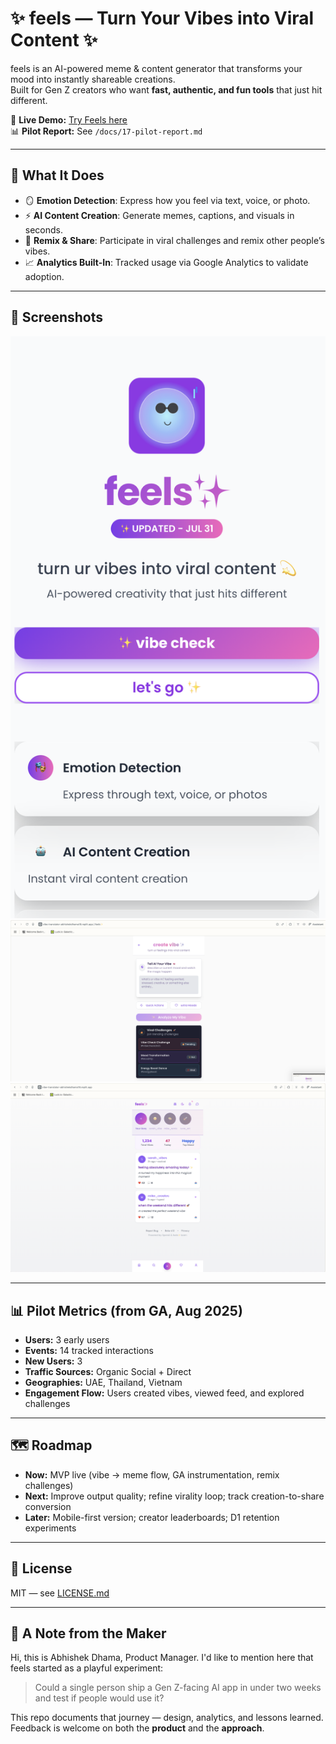 # ✨ feels — Turn Your Vibes into Viral Content ✨

feels is an AI-powered meme & content generator that transforms your mood into instantly shareable creations.  
Built for Gen Z creators who want **fast, authentic, and fun tools** that just hit different.

🔗 **Live Demo:** [Try Feels here](https://vibe-translator-abhishekdhama18.replit.app/)  
📊 **Pilot Report:** See `/docs/17-pilot-report.md`  

---

## 🎯 What It Does
- 🪞 **Emotion Detection**: Express how you feel via text, voice, or photo.  
- ⚡ **AI Content Creation**: Generate memes, captions, and visuals in seconds.  
- 🔄 **Remix & Share**: Participate in viral challenges and remix other people’s vibes.  
- 📈 **Analytics Built-In**: Tracked usage via Google Analytics to validate adoption.  

---

## 📸 Screenshots

![Landing](./docs/screenshots/feels-landing.png)  
![Create Vibe](./docs/screenshots/feels-create.png)  
![Feed](./docs/screenshots/feels-feed.png)   

---

## 📊 Pilot Metrics (from GA, Aug 2025)
- **Users:** 3 early users  
- **Events:** 14 tracked interactions  
- **New Users:** 3  
- **Traffic Sources:** Organic Social + Direct  
- **Geographies:** UAE, Thailand, Vietnam  
- **Engagement Flow:** Users created vibes, viewed feed, and explored challenges  

---

## 🗺 Roadmap
- **Now:** MVP live (vibe → meme flow, GA instrumentation, remix challenges)  
- **Next:** Improve output quality; refine virality loop; track creation-to-share conversion  
- **Later:** Mobile-first version; creator leaderboards; D1 retention experiments  

---

## 📄 License
MIT — see [LICENSE.md](./LICENSE.md)

---

## 🙌 A Note from the Maker
Hi, this is Abhishek Dhama, Product Manager.
I'd like to mention here that feels started as a playful experiment:  
> Could a single person ship a Gen Z-facing AI app in under two weeks and test if people would use it?  

This repo documents that journey — design, analytics, and lessons learned.  
Feedback is welcome on both the **product** and the **approach**.  
